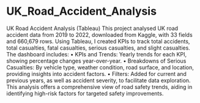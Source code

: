 # UK_Road_Accident_Analysis
UK Road Accident Analysis (Tableau)
This project analysed UK road accident data from 2019 to 2022, downloaded from Kaggle, with 33 fields and 660,679 rows. Using Tableau, I created KPIs to track total accidents, total casualties, fatal casualties, serious casualties, and slight casualties. The dashboard includes:
•	KPIs and Trends: Yearly trends for each KPI, showing percentage changes year-over-year.
•	Breakdowns of Serious Casualties: By vehicle type, weather condition, road surface, and location, providing insights into accident factors.
•	Filters: Added for current and previous years, as well as accident severity, to facilitate data exploration.
This analysis offers a comprehensive view of road safety trends, aiding in identifying high-risk factors for targeted safety improvements.

